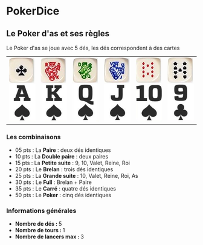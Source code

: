 # PokerDice

<h2>Le Poker d'as et ses règles</h2>
Le Poker d'as se joue avec 5 dés, les dés correspondent à des cartes
<table>
    <tr>
        <td class="rules"><img class="rules_img" src="pict/1_dice.jpg" alt="face1"><img class="rules_img" src="pict/1_card.jpg" alt="card1"></td>
        <td class="rules"><img class="rules_img" src="pict/2_dice.jpg" alt="face2"><img class="rules_img" src="pict/2_card.jpg" alt="card2"></td>
        <td class="rules"><img class="rules_img" src="pict/3_dice.jpg" alt="face3"><img class="rules_img" src="pict/3_card.jpg" alt="card3"></td>
        <td class="rules"><img class="rules_img" src="pict/4_dice.jpg" alt="face4"><img class="rules_img" src="pict/4_card.jpg" alt="card4"></td>
        <td class="rules"><img class="rules_img" src="pict/5_dice.jpg" alt="face5"><img class="rules_img" src="pict/5_card.jpg" alt="card5"></td>
        <td class="rules"><img class="rules_img" src="pict/6_dice.jpg" alt="face6"><img class="rules_img" src="pict/6_card.jpg" alt="card6"></td>
    </tr>
</table>
<h3>Les combinaisons</h3>
<ul>
    <li>05 pts : La <strong>Paire</strong> : deux dés identiques</li>
    <li>10 pts : La <strong>Double paire</strong> : deux paires</li>
    <li>15 pts : La <strong>Petite suite</strong> : 9, 10, Valet, Reine, Roi</li>
    <li>20 pts : Le <strong>Brelan</strong> : trois dés identiques</li>
    <li>25 pts : La <strong>Grande suite</strong> : 10, Valet, Reine, Roi, As</li>
    <li>30 pts : Le <strong>Full</strong> : Brelan + Paire</li>
    <li>35 pts : Le <strong>Carré</strong> : quatre dés identiques</li>
    <li>50 pts : Le <strong>Poker</strong> : cinq dés identiques</li>
</ul>

<h3>Informations générales</h3>
<ul>
    <li><strong>Nombre de dés : </strong>5</li>
    <li><strong>Nombre de tours : </strong>1</li>
    <li><strong>Nombre de lancers max : </strong>3</li>
</ul>
